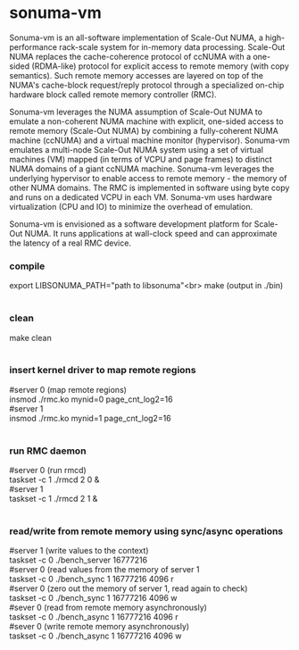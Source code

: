 # sonuma-vm
Sonuma-vm is an all-software implementation of Scale-Out NUMA, a high-performance rack-scale system for in-memory data processing. Scale-Out NUMA replaces the cache-coherence protocol of ccNUMA with a one-sided (RDMA-like) protocol for explicit access to remote memory (with copy semantics). Such remote memory accesses are layered on top of the NUMA's cache-block request/reply protocol through a specialized on-chip hardware block called remote memory controller (RMC).

Sonuma-vm leverages the NUMA assumption of Scale-Out NUMA to emulate a non-coherent NUMA machine with explicit, one-sided access to remote memory (Scale-Out NUMA) by combining a fully-coherent NUMA machine (ccNUMA) and a virtual machine monitor (hypervisor). Sonuma-vm emulates a multi-node Scale-Out NUMA system using a set of virtual machines (VM) mapped (in terms of VCPU and page frames) to distinct NUMA domains of a giant ccNUMA machine. Sonuma-vm leverages the underlying hypervisor to enable access to remote memory - the memory of other NUMA domains. The RMC is implemented in software using byte copy and runs on a dedicated VCPU in each VM. Sonuma-vm uses hardware virtualization (CPU and IO) to minimize the overhead of emulation.

Sonuma-vm is envisioned as a software development platform for Scale-Out NUMA. It runs applications at wall-clock speed and can approximate the latency of a real RMC device. 


### compile<br/>
export LIBSONUMA_PATH="path to libsonuma"<br\>
make (output in ./bin)<br/> 
<br />
### clean<br />
make clean<br/>
<br />
### insert kernel driver to map remote regions<br />
#server 0 (map remote regions)<br />
insmod ./rmc.ko mynid=0 page_cnt_log2=16<br />
#server 1<br />
insmod ./rmc.ko mynid=1 page_cnt_log2=16<br />
<br />

### run RMC daemon
#server 0 (run rmcd)<br />
taskset -c 1 ./rmcd 2 0 &<br />
#server 1<br />
taskset -c 1 ./rmcd 2 1 &<br />
<br />

### read/write from remote memory using sync/async operations
#server 1 (write values to the context)<br />
taskset -c 0 ./bench_server 16777216<br />
#server 0 (read values from the memory of server 1<br />
taskset -c 0 ./bench_sync 1 16777216 4096 r<br />
#server 0 (zero out the memory of server 1, read again to check)<br />
taskset -c 0 ./bench_sync 1 16777216 4096 w<br />
#sever 0 (read from remote memory asynchronously)<br />
taskset -c 0 ./bench_async 1 16777216 4096 r<br />
#sever 0 (write remote memory asynchronously)<br />
taskset -c 0 ./bench_async 1 16777216 4096 w<br />
<br />